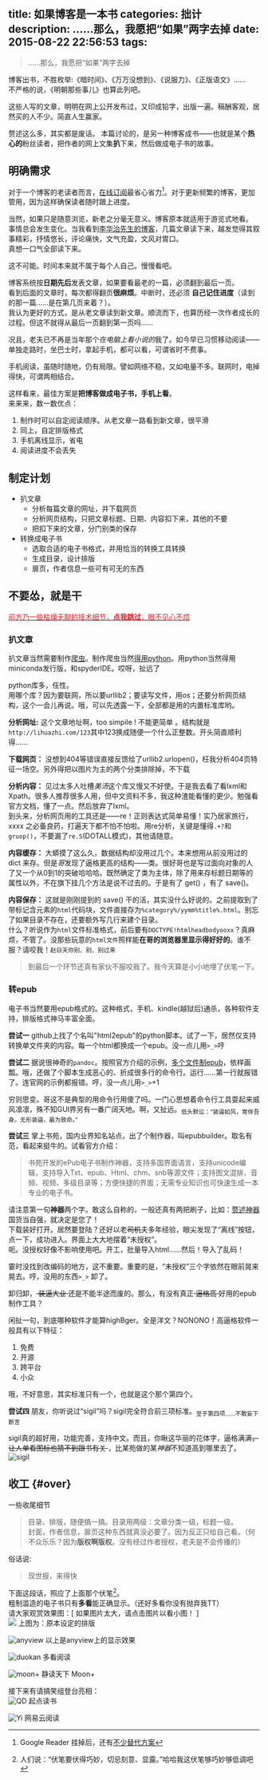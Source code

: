 title: 如果博客是一本书
categories: 拙计
description: ……那么，我愿把“如果”两字去掉
date: 2015-08-22 22:56:53
tags:
---


> ……那么，我愿把“如果”两字去掉

博客出书，不胜枚举:《暗时间》、《万万没想到》、《说服力》、《正版语文》……  
不严格的说，《明朝那些事儿》也算此列吧。

这些人写的文章，明明在网上公开发布过，又印成铅字，出版一遍。稿酬客观，居然买的人不少。简直人生赢家。

赘述这么多，其实都是废话。
本篇讨论的，是另一种博客成书——也就是某个**热心的**粉丝读者，把作者的网上文集**扒**下来，然后做成电子书的故事。

## 明确需求 

对于一个博客的老读者而言，[在线订阅](../atom.xml)最省心省力[^feed]。对于更新频繁的博客，更加管用，因为这样确保读者随时跟上进度。  

当然，如果只是随意浏览，新老之分毫无意义。博客原本就适用于游览式地看。  
事情总会发生变化。当我看到[李华治先生的博客](http://lihuazhi.com)，几篇文章读下来，越发觉得其叙事精彩，抒情悠长，评论痛快，文气充盈，文风对胃口。  
真想一口气全部读下来。

这不可能。时间本来就不属于每个人自己。慢慢看吧。  

博客系统按**日期先后**发表文章，如果要看最老的一篇，必须翻到最后一页。  
看到后面的文章时，每次都得翻页**很麻烦**。中断时，还必须 **自己记住进度**（读到的那一篇……是在第几页来着？）。  
我认为更好的方式，是从老文章读到新文章。顺流而下，也算历经一次作者成长的过程。但这不就得从最后一页翻到第一页吗……

况且，老夫已不再是当年那个*在电脑上看小说的*我了。如今早已习惯移动阅读——单独走路时，坐巴士时，拿起手机，都可以看，可谓省时不费事。

手机阅读，虽随时随地，仍有局限。譬如网络不稳，又如电量不多。联网时，电掉得快，可谓两相结合。

这样看来，最佳方案是**把博客做成电子书，手机上看**。  
来来来，数一数优点：

1. 制作时可以自定阅读顺序。从老文章一路看到新文章，很平滑
2. 同上，自定排版格式
3. 手机离线显示，省电
4. 阅读进度不会丢失

## 制定计划

- 扒文章
	- 分析每篇文章的网址，并下载网页
	- 分析网页结构，只把文章标题、日期、内容扣下来，其他的不要
	- 把扣下来的文章，分门别类的保存
- 转换成电子书
	- 选取合适的电子书格式，并用恰当的转换工具转换
	- 生成目录，设计排版
	- 扉页，作者信息一些可有可无的东西

## 不要怂，就是干

[<font color=#e51c23>前方乃一些枯燥无聊的技术细节，**点我跳过**，眼不见心不烦</font>](./#over)

### 扒文章

扒文章当然需要制作[爬虫](http://www.baike.com/wiki/%E7%88%AC%E8%99%AB%E7%A8%8B%E5%BA%8F)。制作爬虫当然[得用python](http://xiaoxia.org/2012/11/02/python-cralwer/)。用python当然得用miniconda发行版，和spyderIDE。哎呀，扯远了

python库多，任性。  
用哪个库？因为要联网，所以要urllib2；要读写文件，用os；还要分析网页结构，这个一会儿再说。哦，可以先透露一下，全部都是用的内置标准库哟。

**分析网址:** 这个文章地址啊，too simpile ! 不能更简单 。结构就是`http://lihuazhi.com/123`其中123换成随便一个什么正整数。开头简直顺利得……

**下载网页：** 没想到404等错误直接反馈给了urllib2.urlopen()，枉我分析404页特征一场空。另外得把以图片为主的两个分类排除掉，不下载

**分析内容：** 见过太多人吐槽*美汤*这个库又慢又不好使。于是我去看了看lxml和Xpath。很多人推荐很多人用，但中文资料不多，我这种渣能看懂的更少。勉强看官方文档，懂了一点。然后放弃了lxml。  
到头来，分析网页用的工具还是——re！正则表达式简单易懂！实乃居家旅行，xxxx 之必备良药，打遍天下都不怕不怕啦。用re分析，关键是懂得`.+?`和`gruop()`，不要漏了`re.S`(DOTALL模式)，其他请随意。  

**内容缓存：** 大蟒摸了这么久，数据结构却没用过几个。本来想用从前没用过的 dict 来存。但是*哥*发现了逼格更高的结构——类。很好哥也是写过面向对象的人了又一个从0到1的突破哈哈哈。既然确定了类为主体，除了用来存标题日期等的属性以外，不在旗下挂几个方法是说不过去的。于是有了 get() ，有了 save()。

**内容保存：** 这就是刚刚提到的 save() 干的活，其实没什么好说的。之前提取到了带标记含元素的`html`代码块，文件直接存为`%category%/yymm%title%.html`。别忘了如果目录不存在，还要额外写几行来建个目录。  
什么？听说作为`html`文件标准格式，前后要有`DOCTYPE!htmlheadbodyooxx`？真麻烦，不管了。没那些玩意的`html文件`照样能**在哥的浏览器里显示得好好的**。谁不服？请咬我！`赵日天你别、别、别过来`

> 到最后一个环节还真有家伙不服咬我了。我今天算是小小地埋了伏笔一下。

### 转epub
电子书当然要用epub格式的。这种格式，手机、kindle(越狱后)通杀，各种软件支持，排版格式神马丰富全面。  

**尝试一** github上找了个名叫"html2epub"的python脚本。试了一下，居然仅支持转换单文件夹的内容。每一个html都换成一个epub。没一点儿用`>_>`哼

**尝试二** 据说很神奇的`pandoc`。按照官方介绍的示例，[多个文件制epub](http://pandoc.org/epub.html#a-real-book)，依样画瓢。哦，还做了个脚本生成恶心的、折成很多行的命令行。运行……第一行就报错了。连官网的示例都报错。哼，没一点儿用`>_>`+1

穷则思变。哥这不是典型的用命令行用傻了吗。一门心思想着命令行工具耍起来威风凛凛，殊不知GUI界另有一番广阔天地。啊，又扯远。<sub>低头默讼：“装逼如风，常伴吾身。无形装逼，最为致命。”</sub>

**尝试三** 掌上书苑，国内业界知名站点，出了个制作器，叫epubbuilder。取名有范，看起来挺牛的。试看官方介绍：

> 书苑开发的ePub电子书制作神器，支持多国界面语言，支持unicode编辑，支持导入Txt、epub、Html、chm、snb等源文件；支持图文混排、音频、视频、多级目录等；方便快捷的界面；无需专业知识也可快速生成一本专业的电子书。

请注意第一句**神器**两个字。敢这么自称的，一般还真有两把刷子，比如：[赘述神器](http://www.zhuishushenqi.com/)  
国货当自强，就决定是您了！  
下载装好打开。居然要登陆？还好以老~~司机~~夫多年经验，眼尖发现了“离线”按钮，点一下，成功进入。界面上大大地摆着“未授权”。  
呃。没授权好像不影响使用吧。开工，批量导入html……然后！导入了乱码！

霎时没找到改编码的地方，这不重要。重要的是，“未授权”三个字依然在眼前晃来晃去。哼，没用的东西`>_>` 卸了。

卸归卸，<s> 装逼大业 </s>还是不能半途而废的。那么，有没有真正<s> 逼格高 </s>好用的epub制作工具？  

闲扯一句，到底哪种软件才能算highBger。全是洋文？NONONO！高逼格软件一般具有以下特征：

1. 免费
2. 开源
3. 跨平台
4. 小众

哦，不好意思，其实标准只有一个，也就是这个那个第四个。

**尝试四** 朋友，你听说过“sigil”吗？sigil完全符合前三项标准。<sub>至于第四项……不敢妄下断言</sub>  

sigil真的超好用，功能完善，支持中文。而且，你瞅这华丽的花体字，逼格满满<s>，让人单看图标也猜不到跟书有关 </s>，比某苑做的某*神器*不知道高到哪里去了。
![sigil](https://cloud.githubusercontent.com/assets/8279655/9424704/46e2e2f0-4928-11e5-9d4b-4292267d4aa5.png)

## 收工 {#over}

一些收尾细节  

> 目录、排版，随便搞一搞。目录用两级：文章分类一级，标题一级。    
封面，作者信息，扉页这种东西就真没必要了。因为反正只给自己看。（何不众乐乐？因为**版权啊版权**。没有经过作者授权，老夫是不会传播的）

俗话说:

> 现世报，来得快

下面这段话，照应了上面那个伏笔[^fubi]。  
粗制滥造的电子书只有**多看**能正确显示。（还好多看你没有抛弃我TT）  
请大家观赏效果图：[ 如果图片太大，请点击图片以看小图！ ]  
![](https://cloud.githubusercontent.com/assets/8279655/9424696/2433b932-4928-11e5-85c0-288508eacc50.png)
上图为：原本设定的排版

![anyview](https://cloud.githubusercontent.com/assets/8279655/9424698/24ad3dca-4928-11e5-995f-e54cd65b9a5b.png)
以上是anyview上的显示效果

![duokan](https://cloud.githubusercontent.com/assets/8279655/9424699/251b3b54-4928-11e5-9789-c147f7fd8848.png)
多看阅读

![moon+](https://cloud.githubusercontent.com/assets/8279655/9424700/251cd86a-4928-11e5-9548-461b189262a4.png)
静读天下 Moon+

接下来有请搞笑组登台亮相：  
![QD](https://cloud.githubusercontent.com/assets/8279655/9424701/26821f62-4928-11e5-8e1d-c6555fef3e62.png)
起点读书

![Yi](https://cloud.githubusercontent.com/assets/8279655/9424697/24773f68-4928-11e5-8688-47bfed107211.jpg)
网易云阅读



[^feed]: Google Reader 挂掉后，还有[不少替代方案](https://www.v2ex.com/t/71580)

[^fubi]: 人们说：“伏笔要伏得巧妙，切忌刻意、显露。”哈哈我这伏笔够巧妙够低调吧